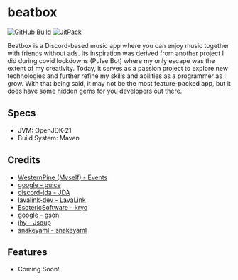 # beatbox

[![GitHub Build](https://github.com/WesternPine/beatbox/actions/workflows/build.yml/badge.svg?branch=master)](https://github.com/WesternPine/beatbox/actions/workflows/build.yml) [![JitPack](https://jitpack.io/v/WesternPine/beatbox.svg)](https://jitpack.io/#WesternPine/beatbox)

Beatbox is a Discord-based music app where you can enjoy music together with friends without ads.
Its inspiration was derived from another project I did during covid lockdowns (Pulse Bot) where my only escape was the
extent of my creativity. Today, it serves as a passion project to explore new technologies and further refine my skills
and abilities as a programmer as I grow. With that being said, it may not be the most feature-packed app, 
but it does have some hidden gems for you developers out there.

## Specs

- JVM: OpenJDK-21
- Build System: Maven

## Credits
- [WesternPine (Myself) - Events](https://github.com/WesternPine/Events)
- [google - guice](https://github.com/google/guice)
- [discord-jda - JDA](https://github.com/discord-jda/JDA)
- [lavalink-dev - LavaLink](https://github.com/lavalink-devs/Lavalink)
- [EsotericSoftware - kryo](https://github.com/EsotericSoftware/kryo)
- [google - gson](https://github.com/google/gson)
- [jhy - Jsoup](https://github.com/jhy/jsoup)
- [snakeyaml - snakeyaml](https://github.com/snakeyaml/snakeyaml)

## Features

- Coming Soon!
